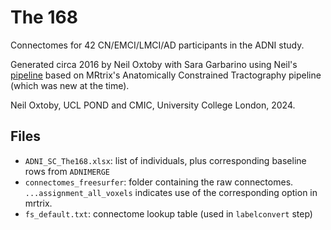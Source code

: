 # The 168

Connectomes for 42 CN/EMCI/LMCI/AD participants in the ADNI study.

Generated circa 2016 by Neil Oxtoby with Sara Garbarino using Neil's [pipeline](https://github.com/noxtoby/NetMON/tree/master/connectome_pipeline) based on MRtrix's Anatomically Constrained Tractography pipeline (which was new at the time).

Neil Oxtoby, UCL POND and CMIC, University College London, 2024.

## Files

- `ADNI_SC_The168.xlsx`: list of individuals, plus corresponding baseline rows from `ADNIMERGE`
- `connectomes_freesurfer`: folder containing the raw connectomes. `...assignment_all_voxels` indicates use of the corresponding option in mrtrix.
- `fs_default.txt`: connectome lookup table (used in `labelconvert` step)
